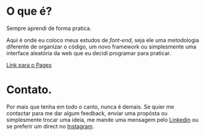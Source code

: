 # O que é?

Sempre aprendi de forma pratica.

Aqui é onde eu coloco meus estudos de *font-end*, seja ele uma metodologia diferente de organizar o código, um novo framework ou simplesmente uma interface aleatória da web que eu decidi programar para praticar.

[Link para o Pages](https://danwhat.github.io/frontend/)

<!-- # Os 3 principais.

Aqui estão os 3 estudos que eu mais gostei de fazer. Se você quer saber como eu *codo* e tem pouco tempo, sugiro dar uma olhada neles pois exemplificam bem o que eu tento trazer nos meus códigos.

## [Candy Theme](https://)
>Primeria vez que utilizo flexbox e fico até com vergonha de não o ter aprendido antes.
Alem disso procurei organizar o CSS da melhor forma possível utilizando parcialmente a metodologia BEM.

[Referencia do estudo Candy Theme](https://)

**OBS:** Sim, eu notei que não há 3 projetos em destaque. Isso porque apesar de servir como estudo, nem todos são legais o suficiente para entrarem nos destaque. Assim que tiver 3 projetos realmente legais eu colocarei aqui e apagarei esta mensagem. -->

# Contato.
Por mais que tenha em todo o canto, nunca é demais.
Se quier me contactar para me dar algum feedback, enviar uma propósta ou simplesmente trocar uma ideia, me mande uma mensagem pelo [Linkedin](https://www.linkedin.com/in/danwhat/) ou se preferir um direct no [Instagram](https://www.instagram.com/daanwhat/).